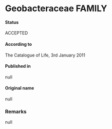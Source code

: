 # Geobacteraceae FAMILY

#### Status
ACCEPTED

#### According to
The Catalogue of Life, 3rd January 2011

#### Published in
null

#### Original name
null

### Remarks
null